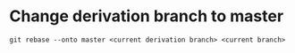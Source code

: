 # Change derivation branch to master  
`git rebase --onto master <current derivation branch> <current branch>`  
